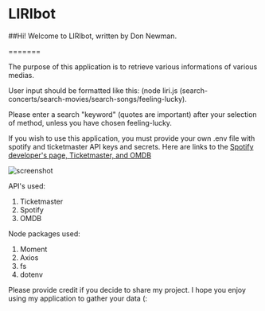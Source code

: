 # LIRIbot
##Hi! Welcome to LIRIbot, written by Don Newman.

=======

The purpose of this application is to retrieve various informations of various medias.

User input should be formatted like this: (node liri.js (search-concerts/search-movies/search-songs/feeling-lucky).

Please enter a search "keyword" (quotes are important) after your selection of method, unless you have chosen feeling-lucky.

If you wish to use this application, you must provide your own .env file with spotify and ticketmaster API keys and secrets.
Here are links to the [Spotify developer's page, ](https://developer.spotify.com/documentation/web-api/quick-start/)
[Ticketmaster, ](https://developer.ticketmaster.com/)
[and OMDB](http://www.omdbapi.com/)

![screenshot](https://i.ibb.co/Pr5v70r/Working.png)


API's used:
1. Ticketmaster
1. Spotify
1. OMDB


Node packages used:
1. Moment
1. Axios
1. fs
1. dotenv

Please provide credit if you decide to share my project. I hope you enjoy using my application to gather your data (:
